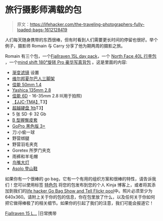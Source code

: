 # 旅行摄影师满载的包

> 原文：<https://lifehacker.com/the-traveling-photographers-fully-loaded-bags-1612128419>

人们每天随身携带的东西很棒，但有时看到人们需要更长时间的停留也很好。举个例子，摄影师 Romain 与 Carry 分享了他为期两周的摄影之旅。



Romain 有三个包，一个[Fjallraven 15L day pack](http://www.fjallraven.us/products/rucksack-no-21-medium)，一个 [North Face 40L 行李包](http://www.amazon.com/dp/B0058YA454?asc_campaign=InlineText&asc_refurl=https://lifehacker.com/the-traveling-photographers-fully-loaded-bags-1612128419&asc_source=&tag=kinjalifehackerlink-20) ，一个[mind shift 180°旋转 Pro 豪华写真背包](http://www.amazon.com/dp/B00DOEQB3E?asc_campaign=InlineText&asc_refurl=https://lifehacker.com/the-traveling-photographers-fully-loaded-bags-1612128419&asc_source=&tag=kinjalifehackerlink-20) 。这是里面的内容:

*   [渐变滤镜](http://www.amazon.com/dp/B00H8S2DCU?asc_campaign=InlineText&asc_refurl=https://lifehacker.com/the-traveling-photographers-fully-loaded-bags-1612128419&asc_source=&tag=kinjalifehackerlink-20) 设置
*   [维尔邦夏尔巴人三脚架](http://www.amazon.com/dp/B000IGBB22?asc_campaign=InlineText&asc_refurl=https://lifehacker.com/the-traveling-photographers-fully-loaded-bags-1612128419&asc_source=&tag=kinjalifehackerlink-20)
*   [佳能 50mm 1.4](http://www.amazon.com/dp/B00009XVCZ?asc_campaign=InlineText&asc_refurl=https://lifehacker.com/the-traveling-photographers-fully-loaded-bags-1612128419&asc_source=&tag=kinjalifehackerlink-20)
*   [Yashica 135mm 2.8](http://www.amazon.com/dp/B00BSLQT32?asc_campaign=InlineText&asc_refurl=https://lifehacker.com/the-traveling-photographers-fully-loaded-bags-1612128419&asc_source=&tag=kinjalifehackerlink-20)
*   [佳能 6D](http://www.amazon.com/dp/B009B0MZ8U?asc_campaign=InlineText&asc_refurl=https://lifehacker.com/the-traveling-photographers-fully-loaded-bags-1612128419&asc_source=&tag=kinjalifehackerlink-20) - 16-35mm 2.8 II(用于拍照)
*   [【JJC-TMA】](http://www.amazon.com/dp/B003656QCM?asc_campaign=InlineText&asc_refurl=https://lifehacker.com/the-traveling-photographers-fully-loaded-bags-1612128419&asc_source=&tag=kinjalifehackerlink-20)T3】
*   [超越硬盘 1tb](http://www.amazon.com/dp/B005FA2XRI?asc_campaign=InlineText&asc_refurl=https://lifehacker.com/the-traveling-photographers-fully-loaded-bags-1612128419&asc_source=&tag=kinjalifehackerlink-20)T3】
*   5 张 SD 卡 32 Gb
*   [B 型握臀皮套](http://www.amazon.com/dp/B0056FMNYA?asc_campaign=InlineText&asc_refurl=https://lifehacker.com/the-traveling-photographers-fully-loaded-bags-1612128419&asc_source=&tag=kinjalifehackerlink-20)
*   [GoPro 黑色版 3+](http://www.amazon.com/dp/B00F3F0GLU?asc_campaign=InlineText&asc_refurl=https://lifehacker.com/the-traveling-photographers-fully-loaded-bags-1612128419&asc_source=&tag=kinjalifehackerlink-20)
*   刀:小偷一球
*   野营绑腿
*   野营羽毛夹克
*   Goretex 所罗门夹克
*   雨裤和羊毛帽
*   [鸟嘴大灯](http://www.amazon.com/dp/B00H8JC3EC?asc_campaign=InlineText&asc_refurl=https://lifehacker.com/the-traveling-photographers-fully-loaded-bags-1612128419&asc_source=&tag=kinjalifehackerlink-20)
*   [Asolo 登山鞋](http://www.asolo.com/en)

如果你有一个很棒的 go bag，它有一个有用的组织方案和很棒的特性，请告诉我们！您可以使用标签 [特色包](http://kinja.com/tag/featured-bag) 将您的包发布到您的个人 Kinja 博客上，或者将其添加到我们的[life hacker Go Bag Show and Tell Flickr pool](http://www.flickr.com/groups/2301352@N21)中。照片必须至少为 640x360。请附上关于你的包的信息，你在包里放了什么，以及任何关于你如何把它做得棒极了的相关细节。如果你的引起了我们的注意，我们可能会报道它！

[Fjallraven 15 L...](http://everyday-carry.com/post/92926312659/fjallraven-15l-daypack-the-north-face-40l-duffel) |日常携带